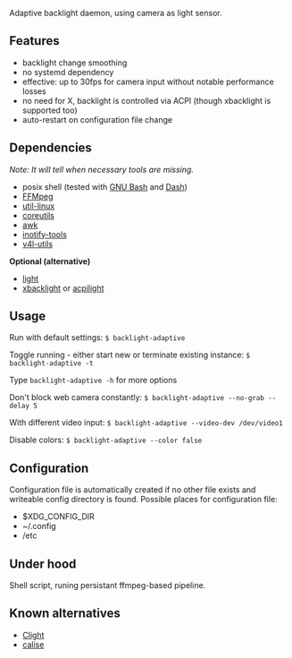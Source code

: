 Adaptive backlight daemon, using camera as light sensor.

## Features
- backlight change smoothing
- no systemd dependency
- effective: up to 30fps for camera input without notable performance losses
- no need for X, backlight is controlled via ACPI (though xbacklight is supported too)
- auto-restart on configuration file change

## Dependencies
*Note: It will tell when necessary tools are missing.*

- posix shell (tested with [GNU Bash](http://tiswww.case.edu/php/chet/bash/bashtop.html) and [Dash](http://gondor.apana.org.au/~herbert/dash/))
- [FFMpeg](https://ffmpeg.org/)
- [util-linux](https://github.com/karelzak/util-linux)
- [coreutils](https://www.gnu.org/software/coreutils/)
- [awk](https://www.gnu.org/software/gawk/gawk.html)
- [inotify-tools](https://github.com/inotify-tools/inotify-tools)
- [v4l-utils](https://git.linuxtv.org/v4l-utils.git)

**Optional (alternative)**

- [light](https://github.com/haikarainen/light)
- [xbacklight](https://gitlab.freedesktop.org/xorg/app/xbacklight) or [acpilight](sys-power/acpilight)

## Usage

Run with default settings:
`$ backlight-adaptive`

Toggle running - either start new or terminate existing instance:
`$ backlight-adaptive -t`

Type `backlight-adaptive -h` for more options

Don't block web camera constantly:
`$ backlight-adaptive --no-grab --delay 5`

With different video input:
`$ backlight-adaptive --video-dev /dev/video1`

Disable colors:
`$ backlight-adaptive --color false`

## Configuration

Configuration file is automatically created if no other file exists and writeable config directory is found.
Possible places for configuration file:

- $XDG_CONFIG_DIR
- ~/.config
- /etc

## Under hood

Shell script, runing persistant ffmpeg-based pipeline.

## Known alternatives

- [Clight](https://github.com/FedeDP/Clight)
- [calise](https://sourceforge.net/projects/calise/)

